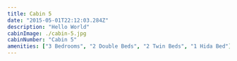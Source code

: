 ```yaml
---
title: Cabin 5
date: "2015-05-01T22:12:03.284Z"
description: "Hello World"
cabinImage: ./cabin-5.jpg
cabinNumber: "Cabin 5"
amenities: ["3 Bedrooms", "2 Double Beds", "2 Twin Beds", "1 Hida Bed"]
---
```


